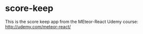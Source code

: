 # score-keep

This is the score keep app from the MEteor-React Udemy course: http://udemy.com/meteor-react/
